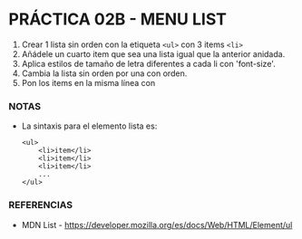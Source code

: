# PRÁCTICA 02B - MENU LIST

1. Crear 1 lista sin orden con la etiqueta `<ul>` con 3 items `<li>`
2. Añádele un cuarto item que sea una lista igual que la anterior anidada.
3. Aplica estilos de tamaño de letra diferentes a cada li con 'font-size'.
4. Cambia la lista sin orden por una con orden.
5. Pon los items en la misma línea con 


### NOTAS
- La sintaxis para el elemento lista es:
    ```
    <ul>
        <li>item</li>
        <li>item</li>
        <li>item</li>
        ...
    </ul>
    ```


### REFERENCIAS
- MDN List - https://developer.mozilla.org/es/docs/Web/HTML/Element/ul